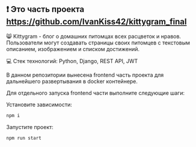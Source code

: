 ## :exclamation:  Это часть проекта https://github.com/IvanKiss42/kittygram_final  

:smile_cat: Kittygram - блог о домашних питомцах всех расцветок и нравов. Пользователи могут создавать страницы своих питомцев с текстовым описанием, изображением и списком достижений.  

:computer: Стек технологий: Python, Django, REST API, JWT  

В данном репозитории вынесена frontend часть проекта для дальнейшего развертывания в docker контейнере.  

Для отдельного запуска frontend части выполните следующие шаги:

Установите зависимости:
```bash
npm i
```

Запустите проект:
```bash
npm run start
```